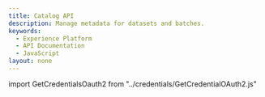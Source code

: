 ```yaml
---
title: Catalog API
description: Manage metadata for datasets and batches.
keywords: 
  - Experience Platform
  - API Documentation
  - JavaScript
layout: none
--- 
```


import GetCredentialsOauth2 from "../credentials/GetCredentialOAuth2.js"

<GetCredentialsOauth2 />

<RedoclyAPIBlock disableSearch="true" ctrlFHijack="false" src="/experience-platform-apis/swagger-specs/catalog.yaml"/>
